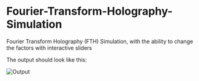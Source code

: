# Fourier-Transform-Holography-Simulation
Fourier Transform Holography (FTH) Simulation, with the ability to change the factors with interactive sliders 


The output should look like this: 


![Output](https://user-images.githubusercontent.com/94018537/192151485-ebb824fe-cb9f-4d66-9770-7bfee896974c.JPG)
